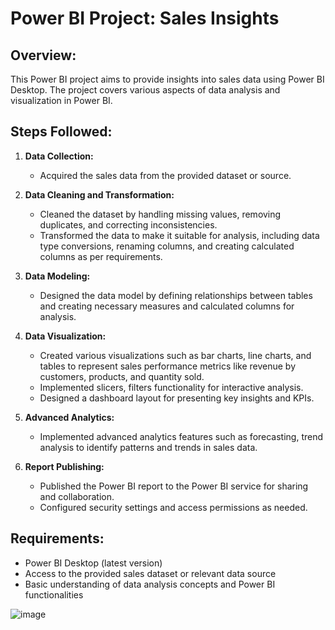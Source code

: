 # Power BI Project: Sales Insights

## Overview:
This Power BI project aims to provide insights into sales data using Power BI Desktop. The project covers various aspects of data analysis and visualization in Power BI.

## Steps Followed:

1. **Data Collection:**
   - Acquired the sales data from the provided dataset or source.

2. **Data Cleaning and Transformation:**
   - Cleaned the dataset by handling missing values, removing duplicates, and correcting inconsistencies.
   - Transformed the data to make it suitable for analysis, including data type conversions, renaming columns, and creating calculated columns as per requirements.

3. **Data Modeling:**
   - Designed the data model by defining relationships between tables and creating necessary measures and calculated columns for analysis.

4. **Data Visualization:**
   - Created various visualizations such as bar charts, line charts, and tables to represent sales performance metrics like revenue by customers, products, and quantity sold.
   - Implemented slicers, filters functionality for interactive analysis.
   - Designed a dashboard layout for presenting key insights and KPIs.

5. **Advanced Analytics:**
   - Implemented advanced analytics features such as forecasting, trend analysis to identify patterns and trends in sales data.

6. **Report Publishing:**
   - Published the Power BI report to the Power BI service for sharing and collaboration.
   - Configured security settings and access permissions as needed.



## Requirements:
- Power BI Desktop (latest version)
- Access to the provided sales dataset or relevant data source
- Basic understanding of data analysis concepts and Power BI functionalities


![image](https://github.com/PriyaKamala/PowerBI/assets/39652793/6e964c7b-8bfe-4270-9dbf-d34ce2a6d1dd)
